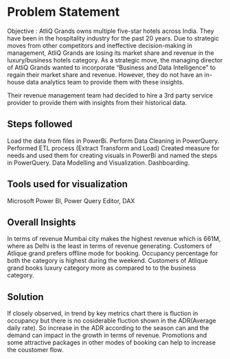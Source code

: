 
# Problem Statement

Objective : AtliQ Grands owns multiple five-star hotels across India. They have been in the hospitality industry for the past 20 years. Due to strategic moves from other competitors and ineffective decision-making in management, AtliQ Grands are losing its market share and revenue in the luxury/business hotels category. As a strategic move, the managing director of AtliQ Grands wanted to incorporate “Business and Data Intelligence” to regain their market share and revenue. However, they do not have an in-house data analytics team to provide them with these insights.

Their revenue management team had decided to hire a 3rd party service provider to provide them with insights from their historical data.




## Steps followed

Load the data from files in PowerBi.
Perform Data Cleaning in PowerQuery.
Performed ETL process (Extract Transform and Load) Created measure for needs and used them for creating visuals in PowerBi and named the steps in PowerQuery.
Data Modelling and Visualization.
Dashboarding.
## Tools used for visualization
Microsoft Power BI, Power Query Editor, DAX
## Overall Insights

In terms of revenue Mumbai city makes the highest revenue which is 661M, where as Delhi is the least in terms of revenue generating.
Customers of Atlique grand prefers offline mode for booking.
Occupancy percentage for both the category is highest during the weekend.
Customers of Atlique grand books luxury category more as compared to to the business category.
## Solution
If closely observed, in trend by key metrics chart there is fluction in occupancy but there is no cosiderable fluction shown in the ADR(Average daily rate). So increase in the ADR according to the season can and the demand can impact in the growth in terms of revenue. Promotions and some attractive packages in other modes of booking can help to increase the coustomer flow.
